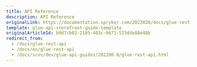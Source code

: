 ```yaml
---
title: API Reference
description: API Reference
originalLink: https://documentation.spryker.com/2023020/docs/glue-rest-api-new/api-reference.html
template: glue-api-storefront-guide-template
originalArticleId: b9d7cb02-2105-403c-9671-523dde88e40b
redirect_from:
  - /docs/glue-rest-api
  - /docs/en/glue-rest-api
  - /docs/scos/dev/glue-api-guides/202200.0/glue-rest-api.html
---
```

